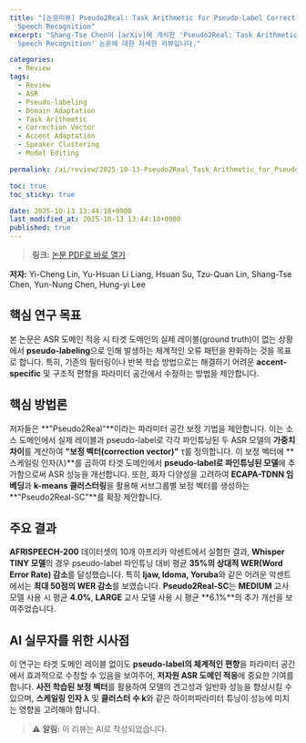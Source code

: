 ```yaml
---
title: "[논문리뷰] Pseudo2Real: Task Arithmetic for Pseudo-Label Correction in Automatic
  Speech Recognition"
excerpt: "Shang-Tse Chen이 [arXiv]에 게시한 'Pseudo2Real: Task Arithmetic for Pseudo-Label Correction in Automatic
  Speech Recognition' 논문에 대한 자세한 리뷰입니다."

categories:
  - Review
tags:
  - Review
  - ASR
  - Pseudo-labeling
  - Domain Adaptation
  - Task Arithmetic
  - Correction Vector
  - Accent Adaptation
  - Speaker Clustering
  - Model Editing

permalink: /ai/review/2025-10-13-Pseudo2Real_Task_Arithmetic_for_Pseudo-Label_Correction_in_Automatic_Speech_Recognition/

toc: true
toc_sticky: true

date: 2025-10-13 13:44:18+0900
last_modified_at: 2025-10-13 13:44:18+0900
published: true
---
```

> **링크:** [논문 PDF로 바로 열기](https://arxiv.org/abs/2510.08047)

**저자:** Yi-Cheng Lin, Yu-Hsuan Li Liang, Hsuan Su, Tzu-Quan Lin, Shang-Tse Chen, Yun-Nung Chen, Hung-yi Lee



## 핵심 연구 목표
본 논문은 ASR 도메인 적응 시 타겟 도메인의 실제 레이블(ground truth)이 없는 상황에서 **pseudo-labeling**으로 인해 발생하는 체계적인 오류 패턴을 완화하는 것을 목표로 합니다. 특히, 기존의 필터링이나 반복 학습 방법으로는 해결하기 어려운 **accent-specific** 및 구조적 편향을 파라미터 공간에서 수정하는 방법을 제안합니다.

## 핵심 방법론
저자들은 **"Pseudo2Real"**이라는 파라미터 공간 보정 기법을 제안합니다. 이는 소스 도메인에서 실제 레이블과 pseudo-label로 각각 파인튜닝된 두 ASR 모델의 **가중치 차이**를 계산하여 **"보정 벡터(correction vector)"** τ를 정의합니다. 이 보정 벡터에 **스케일링 인자(λ)**를 곱하여 타겟 도메인에서 **pseudo-label로 파인튜닝된 모델**에 추가함으로써 ASR 성능을 개선합니다. 또한, 화자 다양성을 고려하여 **ECAPA-TDNN 임베딩**과 **k-means 클러스터링**을 활용해 서브그룹별 보정 벡터를 생성하는 **"Pseudo2Real-SC"**를 확장 제안합니다.

## 주요 결과
**AFRISPEECH-200** 데이터셋의 10개 아프리카 악센트에서 실험한 결과, **Whisper TINY 모델**의 경우 pseudo-label 파인튜닝 대비 평균 **35%의 상대적 WER(Word Error Rate) 감소**를 달성했습니다. 특히 **Ijaw, Idoma, Yoruba**와 같은 어려운 악센트에서는 **최대 50점의 WER 감소**를 보였습니다. **Pseudo2Real-SC**는 **MEDIUM** 교사 모델 사용 시 평균 **4.0%**, **LARGE** 교사 모델 사용 시 평균 **6.1%**의 추가 개선을 보여주었습니다.

## AI 실무자를 위한 시사점
이 연구는 타겟 도메인 레이블 없이도 **pseudo-label의 체계적인 편향**을 파라미터 공간에서 효과적으로 수정할 수 있음을 보여주어, **저자원 ASR 도메인 적응**에 중요한 기여를 합니다. **사전 학습된 보정 벡터**를 활용하여 모델의 견고성과 일반화 성능을 향상시킬 수 있으며, **스케일링 인자 λ** 및 **클러스터 수 k**와 같은 하이퍼파라미터 튜닝이 성능에 미치는 영향을 고려해야 합니다.

> ⚠️ **알림:** 이 리뷰는 AI로 작성되었습니다.